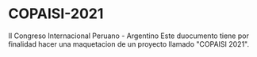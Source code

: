 # COPAISI-2021
II Congreso Internacional Peruano - Argentino
Este duocumento tiene por finalidad hacer una maquetacion de un proyecto llamado "COPAISI 2021".
